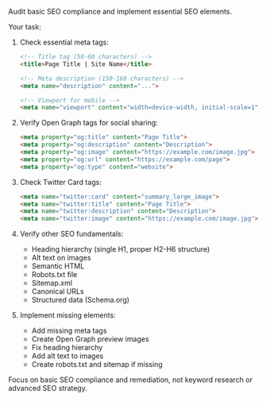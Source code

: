 Audit basic SEO compliance and implement essential SEO elements.

Your task:
1. Check essential meta tags:
   ```html
   <!-- Title tag (50-60 characters) -->
   <title>Page Title | Site Name</title>

   <!-- Meta description (150-160 characters) -->
   <meta name="description" content="...">

   <!-- Viewport for mobile -->
   <meta name="viewport" content="width=device-width, initial-scale=1">
   ```

2. Verify Open Graph tags for social sharing:
   ```html
   <meta property="og:title" content="Page Title">
   <meta property="og:description" content="Description">
   <meta property="og:image" content="https://example.com/image.jpg">
   <meta property="og:url" content="https://example.com/page">
   <meta property="og:type" content="website">
   ```

3. Check Twitter Card tags:
   ```html
   <meta name="twitter:card" content="summary_large_image">
   <meta name="twitter:title" content="Page Title">
   <meta name="twitter:description" content="Description">
   <meta name="twitter:image" content="https://example.com/image.jpg">
   ```

4. Verify other SEO fundamentals:
   - Heading hierarchy (single H1, proper H2-H6 structure)
   - Alt text on images
   - Semantic HTML
   - Robots.txt file
   - Sitemap.xml
   - Canonical URLs
   - Structured data (Schema.org)

5. Implement missing elements:
   - Add missing meta tags
   - Create Open Graph preview images
   - Fix heading hierarchy
   - Add alt text to images
   - Create robots.txt and sitemap if missing

Focus on basic SEO compliance and remediation, not keyword research or advanced SEO strategy.
